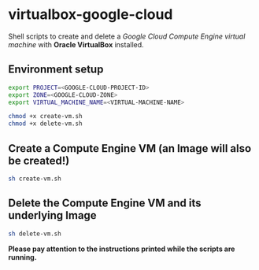 # virtualbox-google-cloud
Shell scripts to create and delete a _Google Cloud Compute Engine virtual machine_ with __Oracle VirtualBox__ installed.

## Environment setup

```bash
export PROJECT=<GOOGLE-CLOUD-PROJECT-ID>
export ZONE=<GOOGLE-CLOUD-ZONE>
export VIRTUAL_MACHINE_NAME=<VIRTUAL-MACHINE-NAME>

chmod +x create-vm.sh
chmod +x delete-vm.sh
```

## Create a Compute Engine VM (an Image will also be created!)

```bash
sh create-vm.sh
```

## Delete the Compute Engine VM and its underlying Image

```bash
sh delete-vm.sh
```

__Please pay attention to the instructions printed while the scripts are running.__
